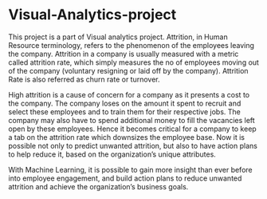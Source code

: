 # Visual-Analytics-project
This project is a part of Visual analytics project. 
Attrition, in Human Resource terminology, refers to the phenomenon of the employees leaving the company.
Attrition in a company is usually measured with a metric called attrition rate, which simply measures the no
of employees moving out of the company (voluntary resigning or laid off by the company). Attrition Rate is
also referred as churn rate or turnover.

High attrition is a cause of concern for a company as it presents a cost to the company. The company loses
on the amount it spent to recruit and select these employees and to train them for their respective jobs. The
company may also have to spend additional money to fill the vacancies left open by these employees. Hence
it becomes critical for a company to keep a tab on the attrition rate which downsizes the employee base.
Now it is possible not only to predict unwanted attrition, but also to have action plans to help reduce it,
based on the organization’s unique attributes.

With Machine Learning, it is possible to gain more insight than ever before into employee engagement, and
build action plans to reduce unwanted attrition and achieve the organization’s business goals.
